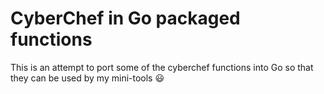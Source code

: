 # CyberChef in Go packaged functions
This is an attempt to port some of the cyberchef functions into Go so that they can be used by my mini-tools :smiley:
